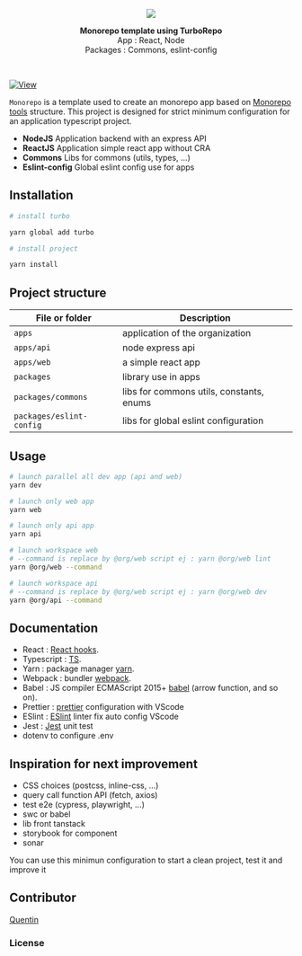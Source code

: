 <p align="center">
  <img src="https://i.postimg.cc/DwSYQmc9/Capture-d-e-cran-2023-08-24-a-22-56-12.png" />
</p>

<p align="center">
  <b>Monorepo template using TurboRepo</b><br/>
  App : React, Node <br />
  Packages : Commons, eslint-config
</p>
<br/>

[![View](https://img.shields.io/badge/monorepo-%201.0.0-brightgreen)](https://github.com/quentinlao/monorepo/tree/main)


`Monorepo` is a template used to create an monorepo app based on [Monorepo tools](https://monorepo.tools/) structure. This project is designed for strict minimum configuration for an application typescript project.

-   **NodeJS** Application backend with an express API
-   **ReactJS** Application simple react app without CRA
-   **Commons** Libs for commons (utils, types, ...)
-   **Eslint-config** Global eslint config use for apps

## Installation

```sh
# install turbo

yarn global add turbo

# install project 

yarn install
```


## Project structure

| File or folder                  | Description                                                                                        |
| ------------------------------- | -------------------------------------------------------------------------------------------------- |
| `apps`                 | application of the organization|
| `apps/api`                 | node express api  |
| `apps/web`                 | a simple react app |
| `packages`                 | library use in apps|
| `packages/commons`                 | libs for commons utils, constants, enums |
| `packages/eslint-config`                 | libs for global eslint configuration |



## Usage

```sh
# launch parallel all dev app (api and web)
yarn dev 

# launch only web app
yarn web

# launch only api app
yarn api

# launch workspace web
# --command is replace by @org/web script ej : yarn @org/web lint
yarn @org/web --command

# launch workspace api
# --command is replace by @org/web script ej : yarn @org/web dev
yarn @org/api --command


```

## Documentation

-   React :  [React hooks](https://fr.reactjs.org/docs/hooks-intro.html).
-   Typescript : [TS](https://www.typescriptlang.org/).
-   Yarn : package manager [yarn](https://yarnpkg.com/).
-   Webpack : bundler [webpack](https://webpack.js.org/).
-   Babel : JS compiler ECMAScript 2015+ [babel](https://babeljs.io/docs/en/) (arrow function, and so on).
-   Prettier : [prettier](https://prettier.io/) configuration with VScode
-   ESlint : [ESlint](https://eslint.org/) linter fix auto config VScode
-   Jest : [Jest](https://jestjs.io/fr/) unit test
-   dotenv to configure .env

## Inspiration for next improvement 

- CSS choices (postcss, inline-css, ...)
- query call function API (fetch, axios)
- test e2e (cypress, playwright, ...)
- swc or babel
- lib front tanstack
- storybook for component
- sonar

You can use this minimun configuration to start a clean project, test it and improve it



## Contributor

[Quentin](https://github.com/quentinlao/)


### License
